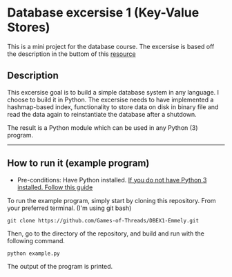# Database excersise 1 (Key-Value Stores)
This is a mini project for the database course. The excersise is based off the description in the buttom of this [resource](https://github.com/datsoftlyngby/soft2018spring-databases-teaching-material/blob/master/lecture_notes/01-Intro_to_DB.ipynb)
## Description
This excersise goal is to build a simple database system in any language. I choose to build it in Python. The excersise needs to have implemented a hashmap-based index, functionality to store data on disk in binary file and read the data again to reinstantiate the database after a shutdown.

The result is a Python module which can be used in any Python (3) program. 

------------------
## How to run it (example program)
- Pre-conditions: Have Python installed. [If you do not have Python 3 installed. Follow this guide](http://docs.python-guide.org/en/latest/starting/install3/linux/)

To run the example program, simply start by cloning this repository. From your preferred terminal. (I'm using git bash)
```
git clone https://github.com/Games-of-Threads/DBEX1-Emmely.git
```
Then, go to the directory of the repository, and build and run with the following command.
```
python example.py
```
The output of the program is printed.
